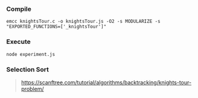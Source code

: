 ### Compile
```
emcc knightsTour.c -o knightsTour.js -O2 -s MODULARIZE -s "EXPORTED_FUNCTIONS=['_knightsTour']"
```

### Execute
```
node experiment.js
```

### Selection Sort
> https://scanftree.com/tutorial/algorithms/backtracking/knights-tour-problem/